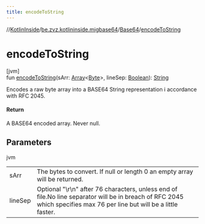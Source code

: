 ```yaml
---
title: encodeToString
---
```

//[KotlinInside](../../../index.html)/[be.zvz.kotlininside.migbase64](../index.html)/[Base64](index.html)/[encodeToString](encode-to-string.html)



# encodeToString



[jvm]\
fun [encodeToString](encode-to-string.html)(sArr: [Array](https://kotlinlang.org/api/latest/jvm/stdlib/kotlin/-array/index.html)&lt;[Byte](https://kotlinlang.org/api/latest/jvm/stdlib/kotlin/-byte/index.html)&gt;, lineSep: [Boolean](https://kotlinlang.org/api/latest/jvm/stdlib/kotlin/-boolean/index.html)): [String](https://docs.oracle.com/javase/7/docs/api/java/lang/String.html)



Encodes a raw byte array into a BASE64 String representation i accordance with RFC 2045.



#### Return



A BASE64 encoded array. Never null.



## Parameters


jvm

| | |
|---|---|
| sArr | The bytes to convert. If null or length 0 an empty array will be returned. |
| lineSep | Optional "\r\n" after 76 characters, unless end of file.No line separator will be in breach of RFC 2045 which specifies max 76 per line but will be a little faster. |




